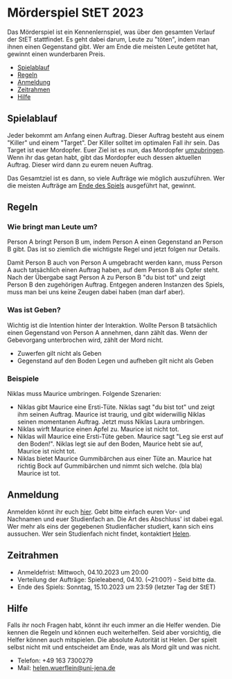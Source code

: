 # Mörderspiel StET 2023

Das Mörderspiel ist ein Kennenlernspiel, was über den gesamten Verlauf der StET stattfindet. Es geht dabei darum, Leute zu "töten", indem man ihnen einen Gegenstand gibt. Wer am Ende die meisten Leute getötet hat, gewinnt einen wunderbaren Preis.

- [Spielablauf](#spielablauf)
- [Regeln](#regeln)
- [Anmeldung](#anmeldung)
- [Zeitrahmen](#zeitrahmen)
- [Hilfe](#hilfe)

## Spielablauf

Jeder bekommt am Anfang einen Auftrag.
Dieser Auftrag besteht aus einem "Killer" und einem "Target".
Der Killer solltet im optimalen Fall ihr sein.
Das Target ist euer Mordopfer.
Euer Ziel ist es nun, das Mordopfer [umzubringen](#regeln).
Wenn ihr das getan habt, gibt das Mordopfer euch dessen aktuellen Auftrag.
Dieser wird dann zu eurem neuen Auftrag.

Das Gesamtziel ist es dann, so viele Aufträge wie möglich auszuführen.
Wer die meisten Aufträge am [Ende des Spiels](#zeitrahmen) ausgeführt hat, gewinnt.

## Regeln

### Wie bringt man Leute um?

Person A bringt Person B um, indem Person A einen Gegenstand an Person B gibt.
Das ist so ziemlich die wichtigste Regel und jetzt folgen nur Details.

Damit Person B auch von Person A umgebracht werden kann, muss Person A auch tatsächlich einen Auftrag haben, auf dem Person B als Opfer steht.
Nach der Übergabe sagt Person A zu Person B "du bist tot" und zeigt Person B den zugehörigen Auftrag.
Entgegen anderen Instanzen des Spiels, muss man bei uns keine Zeugen dabei haben (man darf aber).

### Was ist Geben?

Wichtig ist die Intention hinter der Interaktion. Wollte Person B tatsächlich einen Gegenstand von Person A annehmen, dann zählt das.
Wenn der Gebevorgang unterbrochen wird, zählt der Mord nicht.

- Zuwerfen gilt nicht als Geben
- Gegenstand auf den Boden Legen und aufheben gilt nicht als Geben

### Beispiele

Niklas muss Maurice umbringen. Folgende Szenarien:

- Niklas gibt Maurice eine Ersti-Tüte. Niklas sagt "du bist tot" und zeigt ihm seinen Auftrag. Maurice ist traurig, und gibt widerwillig Niklas seinen momentanen Auftrag. Jetzt muss Niklas Laura umbringen.
- Niklas wirft Maurice einen Apfel zu. Maurice ist nicht tot.
- Niklas will Maurice eine Ersti-Tüte geben. Maurice sagt "Leg sie erst auf den Boden!". Niklas legt sie auf den Boden, Maurice hebt sie auf, Maurice ist nicht tot.
- Niklas bietet Maurice Gummibärchen aus einer Tüte an. Maurice hat richtig Bock auf Gummibärchen und nimmt sich welche. (bla bla) Maurice ist tot.

## Anmeldung

Anmelden könnt ihr euch [hier](https://cloud.uni-jena.de/apps/forms/s/e4wE5PX4r7K8NK5SracQLg2i). Gebt bitte einfach euren Vor- und Nachnamen und euer Studienfach an. Die Art des Abschluss' ist dabei egal. Wer mehr als eins der gegebenen Studienfächer studiert, kann sich eins aussuchen. Wer sein Studienfach nicht findet, kontaktiert [Helen](#hilfe).

## Zeitrahmen

- Anmeldefrist: Mittwoch, 04.10.2023 um 20:00
- Verteilung der Aufträge: Spieleabend, 04.10. (~21:00?) - Seid bitte da.
- Ende des Spiels: Sonntag, 15.10.2023 um 23:59 (letzter Tag der StET)

## Hilfe

Falls ihr noch Fragen habt, könnt ihr euch immer an die Helfer wenden. Die kennen die Regeln und können euch weiterhelfen. Seid aber vorsichtig, die Helfer können auch mitspielen.
Die absolute Autorität ist Helen. Der spielt selbst nicht mit und entscheidet am Ende, was als Mord gilt und was nicht.

- Telefon: +49 163 7300279
- Mail: helen.wuerflein@uni-jena.de
